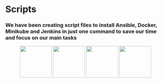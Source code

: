 # Scripts
### We have been creating script files to install Ansible, Docker, Minikube and Jenkins in just one command to save our time and focus on our main tasks

<p align="middle">
    <img src="![download](https://github.com/MazenMoneim/Scripts/assets/135109542/2d486a82-8400-4dd0-b253-a33616a0ed07)" width="100" />
    <img src="![download](https://github.com/MazenMoneim/Scripts/assets/135109542/2833c4e0-1fd9-4021-a654-eb37e7b07481)" width="100" />
    <img src="![download](https://github.com/MazenMoneim/Scripts/assets/135109542/7c6eca58-0cc4-4094-b525-86e3d8c7b2b2)" width="100" />
    <img src="![download](https://github.com/MazenMoneim/Scripts/assets/135109542/6bcbc353-86fa-4af1-81af-92d3de9811e3)" width="100" />
</p>










